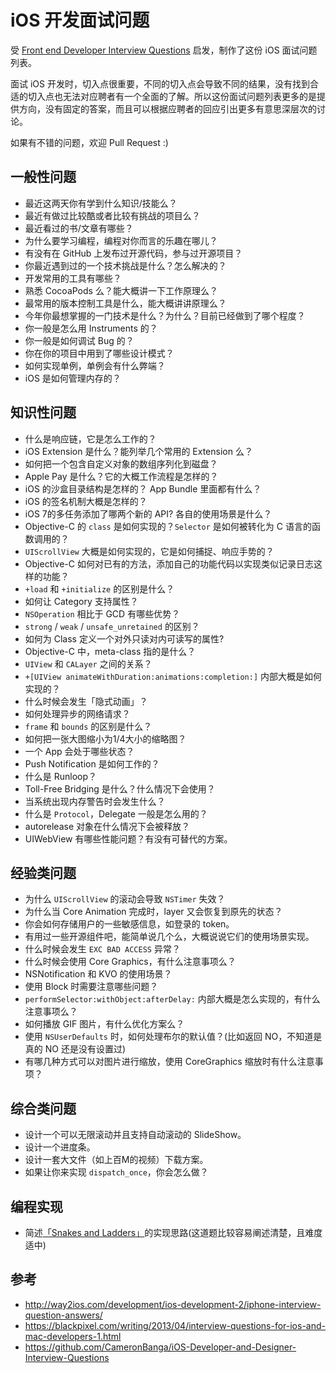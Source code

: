 # iOS 开发面试问题

受 [Front end Developer Interview Questions](https://github.com/h5bp/Front-end-Developer-Interview-Questions) 启发，制作了这份 iOS 面试问题列表。

面试 iOS 开发时，切入点很重要，不同的切入点会导致不同的结果，没有找到合适的切入点也无法对应聘者有一个全面的了解。所以这份面试问题列表更多的是提供方向，没有固定的答案，而且可以根据应聘者的回应引出更多有意思深层次的讨论。

如果有不错的问题，欢迎 Pull Request :)

## 一般性问题
* 最近这两天你有学到什么知识/技能么？
* 最近有做过比较酷或者比较有挑战的项目么？
* 最近看过的书/文章有哪些？
* 为什么要学习编程，编程对你而言的乐趣在哪儿？
* 有没有在 GitHub 上发布过开源代码，参与过开源项目？
* 你最近遇到过的一个技术挑战是什么？怎么解决的？
* 开发常用的工具有哪些？
* 熟悉 CocoaPods 么？能大概讲一下工作原理么？
* 最常用的版本控制工具是什么，能大概讲讲原理么？
* 今年你最想掌握的一门技术是什么？为什么？目前已经做到了哪个程度？
* 你一般是怎么用 Instruments 的？
* 你一般是如何调试 Bug 的？
* 你在你的项目中用到了哪些设计模式？
* 如何实现单例，单例会有什么弊端？
* iOS 是如何管理内存的？

## 知识性问题
* 什么是响应链，它是怎么工作的？
* iOS Extension 是什么？能列举几个常用的 Extension 么？
* 如何把一个包含自定义对象的数组序列化到磁盘？
* Apple Pay 是什么？它的大概工作流程是怎样的？
* iOS 的沙盒目录结构是怎样的？ App Bundle 里面都有什么？
* iOS 的签名机制大概是怎样的？
* iOS 7的多任务添加了哪两个新的 API? 各自的使用场景是什么？
* Objective-C 的 `class` 是如何实现的？`Selector` 是如何被转化为 C 语言的函数调用的？
* `UIScrollView` 大概是如何实现的，它是如何捕捉、响应手势的？
* Objective-C 如何对已有的方法，添加自己的功能代码以实现类似记录日志这样的功能？
* `+load` 和 `+initialize` 的区别是什么？
* 如何让 Category 支持属性？
* `NSOperation` 相比于 GCD 有哪些优势？
* `strong` / `weak` / `unsafe_unretained` 的区别？
* 如何为 Class 定义一个对外只读对内可读写的属性?
* Objective-C 中，meta-class 指的是什么？
* `UIView` 和 `CALayer` 之间的关系？
* `+[UIView animateWithDuration:animations:completion:]` 内部大概是如何实现的？
* 什么时候会发生「隐式动画」？
* 如何处理异步的网络请求？
* `frame` 和 `bounds` 的区别是什么？
* 如何把一张大图缩小为1/4大小的缩略图？
* 一个 App 会处于哪些状态？
* Push Notification 是如何工作的？
* 什么是 Runloop？
* Toll-Free Bridging 是什么？什么情况下会使用？
* 当系统出现内存警告时会发生什么？
* 什么是 `Protocol`，Delegate 一般是怎么用的？
* autorelease 对象在什么情况下会被释放？
* UIWebView 有哪些性能问题？有没有可替代的方案。

## 经验类问题
* 为什么 `UIScrollView` 的滚动会导致 `NSTimer` 失效？
* 为什么当 Core Animation 完成时，layer 又会恢复到原先的状态？
* 你会如何存储用户的一些敏感信息，如登录的 token。
* 有用过一些开源组件吧，能简单说几个么，大概说说它们的使用场景实现。
* 什么时候会发生 `EXC BAD ACCESS` 异常？
* 什么时候会使用 Core Graphics，有什么注意事项么？
* NSNotification 和 KVO 的使用场景？
* 使用 Block 时需要注意哪些问题？
* `performSelector:withObject:afterDelay:` 内部大概是怎么实现的，有什么注意事项么？
* 如何播放 GIF 图片，有什么优化方案么？
* 使用 `NSUserDefaults` 时，如何处理布尔的默认值？(比如返回 NO，不知道是真的 NO 还是没有设置过)
* 有哪几种方式可以对图片进行缩放，使用 CoreGraphics 缩放时有什么注意事项？

## 综合类问题
* 设计一个可以无限滚动并且支持自动滚动的 SlideShow。
* 设计一个进度条。
* 设计一套大文件（如上百M的视频）下载方案。
* 如果让你来实现 `dispatch_once`，你会怎么做？

## 编程实现
* 简述[「Snakes and Ladders」](http://en.wikipedia.org/wiki/Snakes_and_Ladders)的实现思路(这道题比较容易阐述清楚，且难度适中)

## 参考

* http://way2ios.com/development/ios-development-2/iphone-interview-question-answers/
* https://blackpixel.com/writing/2013/04/interview-questions-for-ios-and-mac-developers-1.html
* https://github.com/CameronBanga/iOS-Developer-and-Designer-Interview-Questions
